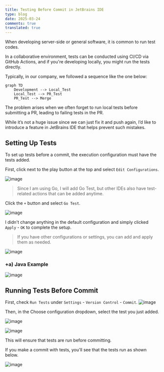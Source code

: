 ```yaml
---
title: Testing Before Commit in JetBrains IDE
type: blog
date: 2025-03-24
comments: true
translated: true
---
```

When developing server-side or general software, it is common to run test codes.

In a collaborative environment, tests can be conducted using CI/CD via GitHub Actions, and if you're developing locally, you might run the tests directly.

Typically, in our company, we followed a sequence like the one below:

```mermaid
graph TD
    Development --> Local_Test
    Local_Test --> PR_Test
    PR_Test --> Merge
```

The problem arises when we often forget to run local tests before submitting a PR, leading to failing tests in the PR.

While it’s not a huge issue since we can just fix it and push again, I’d like to introduce a feature in JetBrains IDE that helps prevent such mistakes.

## Setting Up Tests
To set up tests before a commit, the execution configuration must have the tests added.

First, click next to the play button at the top and select `Edit Configurations`.

![image](/images/ide/test-before-commit-1742826510666.png)

> Since I am using Go, I will add Go Test, but other IDEs also have test-related actions that can be added anytime.

Click the `+` button and select `Go Test`.

![image](/images/ide/test-before-commit-1742826870981.png)

I didn't change anything in the default configuration and simply clicked `Apply` - `OK` to complete the setup.  
> If you have other configurations or settings, you can add and apply them as needed.

![image](/images/ide/test-before-commit-1742826991884.png)

### +a) Java Example

![image](/images/ide/test-before-commit-1742826813878.png)

## Running Tests Before Commit

First, check `Run Tests` under `Settings` - `Version Control` - `Commit`.
![image](/images/ide/test-before-commit-1742826358977.png)

Then, in the Choose configuration dropdown, select the test you just added.

![image](/images/ide/test-before-commit-1742827116091.png)

![image](/images/ide/test-before-commit-1742827169853.png)

This will ensure that tests are run before committing.

If you make a commit with tests, you'll see that the tests run as shown below.

![image](/images/ide/test-before-commit-1742827244925.png)